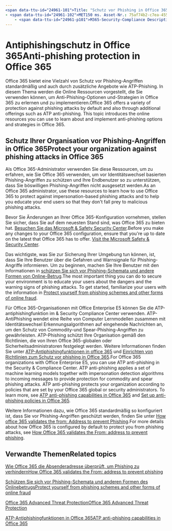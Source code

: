```yaml
---
<span data-ttu-id="24961-101">Title: "Schutz vor Phishing in Office 365" MS. Author: krowley Author: kccross Manager: laurawi ms. Date: 10/11/2018 ms. Audience: ITPro ms. Topic: article ms. Service: O365-seccomp localization_priority: normal Search. appverid:</span><span class="sxs-lookup"><span data-stu-id="24961-101">title: "Anti-phishing protection in Office 365" ms.author: krowley author: kccross manager: laurawi ms.date: 10/11/2018 ms.audience: ITPro ms.topic: article ms.service: O365-seccomp localization_priority: Normal search.appverid:</span></span>
- <span data-ttu-id="24961-102">MET150 ms. Asset-Nr.: 75af74b2-c7ea-4556-a912-8c48e07271d3 ms. Collection:</span><span class="sxs-lookup"><span data-stu-id="24961-102">MET150 ms.assetid: 75af74b2-c7ea-4556-a912-8c48e07271d3   ms.collection:</span></span>
    - <span data-ttu-id="24961-p101">M365-Security-Compliance Description: "Office 365 bietet eine Vielzahl von Schutz vor Phishing-Angriffen standardmäßig und auch durch zusätzliche Angebote wie ATP-Phishing. In diesem Thema werden die Online Ressourcen vorgestellt, die Sie verwenden können, um Anti-Phishing-Optionen und-Strategien in Office 365 zu erlernen und zu implementieren. "</span><span class="sxs-lookup"><span data-stu-id="24961-p101">M365-security-compliance description: "Office 365 offers a variety of protection against phishing attacks by default and also through additional offerings such as ATP anti-phishing. This topic introduces the online resources you can use to learn about and implement anti-phishing options and strategies in Office 365."</span></span>
---
```


# <a name="anti-phishing-protection-in-office-365"></a><span data-ttu-id="24961-105">Antiphishingschutz in Office 365</span><span class="sxs-lookup"><span data-stu-id="24961-105">Anti-phishing protection in Office 365</span></span>

<span data-ttu-id="24961-p102">Office 365 bietet eine Vielzahl von Schutz vor Phishing-Angriffen standardmäßig und auch durch zusätzliche Angebote wie ATP-Phishing. In diesem Thema werden die Online Ressourcen vorgestellt, die Sie verwenden können, um Anti-Phishing-Optionen und-Strategien in Office 365 zu erlernen und zu implementieren.</span><span class="sxs-lookup"><span data-stu-id="24961-p102">Office 365 offers a variety of protection against phishing attacks by default and also through additional offerings such as ATP anti-phishing. This topic introduces the online resources you can use to learn about and implement anti-phishing options and strategies in Office 365.</span></span>
  
## <a name="protect-your-organization-against-phishing-attacks-in-office-365"></a><span data-ttu-id="24961-108">Schutz Ihrer Organisation vor Phishing-Angriffen in Office 365</span><span class="sxs-lookup"><span data-stu-id="24961-108">Protect your organization against phishing attacks in Office 365</span></span>

<span data-ttu-id="24961-109">Als Office 365-Administrator verwenden Sie diese Ressourcen, um zu erfahren, wie Sie Office 365 verwenden, um vor Identitätswechsel basierten Phishing-Angriffen zu schützen und Ihre Endbenutzer so zu unterstützen, dass Sie böswilligen Phishing-Angriffen nicht ausgesetzt werden.</span><span class="sxs-lookup"><span data-stu-id="24961-109">As an Office 365 administrator, use these resources to learn how to use Office 365 to protect against impersonation-based phishing attacks and to help you educate your end users so that they don't fall prey to malicious phishing attacks.</span></span>
  
<span data-ttu-id="24961-p103">Bevor Sie Änderungen an Ihrer Office 365-Konfiguration vornehmen, stellen Sie sicher, dass Sie auf dem neuesten Stand sind, was Office 365 zu bieten hat. [Besuchen Sie das Microsoft &amp; Safety Security Center](https://www.microsoft.com/security/default.aspx).</span><span class="sxs-lookup"><span data-stu-id="24961-p103">Before you make any changes to your Office 365 configuration, ensure that you're up to date on the latest that Office 365 has to offer. [Visit the Microsoft Safety &amp; Security Center](https://www.microsoft.com/security/default.aspx).</span></span>
  
<span data-ttu-id="24961-p104">Das wichtigste, was Sie zur Sicherung Ihrer Umgebung tun können, ist, dass Sie Ihre Benutzer über die Gefahren und Warnsignale für Phishing-Angriffe informieren. Um zu beginnen, machen Sie Ihre Benutzer mit den Informationen in [schützen Sie sich vor Phishing-Schemata und andere Formen von Online-Betrug](https://support.office.com/article/f84750b4-2f2c-46c3-89f6-e65f7f8c3546).</span><span class="sxs-lookup"><span data-stu-id="24961-p104">The most important thing you can do to secure your environment is to educate your users about the dangers and the warning signs of phishing attacks. To get started, familiarize your users with the information in [Protect yourself from phishing schemes and other forms of online fraud](https://support.office.com/article/f84750b4-2f2c-46c3-89f6-e65f7f8c3546).</span></span>
  
<span data-ttu-id="24961-p105">Für Office 365-Organisationen mit Office Enterprise E5 können Sie die ATP-antiphishingfunktion im &amp; Security Compliance Center verwenden. ATP-AntiPhishing wendet eine Reihe von Computer Lernmodellen zusammen mit Identitätswechsel Erkennungsalgorithmen auf eingehende Nachrichten an, um den Schutz von Commodity-und Spear-Phishing-Angriffen zu gewährleisten. ATP-Phishing schützt Ihre Organisation gemäß den Richtlinien, die von Ihren Office 365-globalen oder Sicherheitsadministratoren festgelegt werden. Weitere Informationen finden Sie unter [ATP-Antiphishingfunktionen in office 365](atp-anti-phishing.md) und [Einrichten von Richtlinien zum Schutz vor phishing in Office 365](set-up-anti-phishing-policies.md).</span><span class="sxs-lookup"><span data-stu-id="24961-p105">For Office 365 organizations with Office Enterprise E5, you can use ATP anti-phishing in the Security &amp; Compliance Center. ATP anti-phishing applies a set of machine learning models together with impersonation detection algorithms to incoming messages to provide protection for commodity and spear phishing attacks. ATP anti-phishing protects your organization according to policies that are set by your Office 365 global or security administrators. To learn more, see [ATP anti-phishing capabilities in Office 365](atp-anti-phishing.md) and [Set up anti-phishing policies in Office 365](set-up-anti-phishing-policies.md).</span></span>
  
<span data-ttu-id="24961-118">Weitere Informationen dazu, wie Office 365 standardmäßig so konfiguriert ist, dass Sie vor Phishing-Angriffen geschützt werden, finden Sie unter [How office 365 validates the from: Address to prevent Phishing](how-office-365-validates-the-from-address.md).</span><span class="sxs-lookup"><span data-stu-id="24961-118">For more details about how Office 365 is configured by default to protect you from phishing attacks, see [How Office 365 validates the From: address to prevent phishing](how-office-365-validates-the-from-address.md).</span></span>
  
## <a name="related-topics"></a><span data-ttu-id="24961-119">Verwandte Themen</span><span class="sxs-lookup"><span data-stu-id="24961-119">Related topics</span></span>

[<span data-ttu-id="24961-120">Wie Office 365 die Absenderadresse überprüft, um Phishing zu verhindern</span><span class="sxs-lookup"><span data-stu-id="24961-120">How Office 365 validates the From: address to prevent phishing</span></span>](how-office-365-validates-the-from-address.md)
  
[<span data-ttu-id="24961-121">Schützen Sie sich vor Phishing-Schemata und anderen Formen des Onlinebetrugs</span><span class="sxs-lookup"><span data-stu-id="24961-121">Protect yourself from phishing schemes and other forms of online fraud</span></span>](https://support.office.com/article/f84750b4-2f2c-46c3-89f6-e65f7f8c3546)
  
[<span data-ttu-id="24961-122">Office 365 Advanced Threat Protection</span><span class="sxs-lookup"><span data-stu-id="24961-122">Office 365 Advanced Threat Protection</span></span>](office-365-atp.md)
  
[<span data-ttu-id="24961-123">ATP-Antiphishingfunktionen in Office 365</span><span class="sxs-lookup"><span data-stu-id="24961-123">ATP anti-phishing capabilities in Office 365</span></span>](atp-anti-phishing.md)
  

